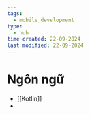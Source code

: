 ```yaml
---
tags:
  - mobile_development
type:
  - hub
time created: 22-09-2024
last modified: 22-09-2024
---
```

# Ngôn ngữ
- [[Kotlin]]
- 